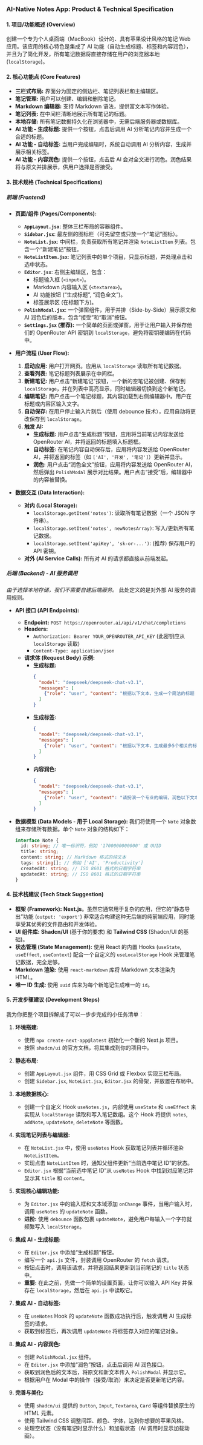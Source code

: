 

### **AI-Native Notes App: Product & Technical Specification**

#### **1. 项目/功能概述 (Overview)**

创建一个专为个人桌面端（MacBook）设计的、具有苹果设计风格的笔记 Web 应用。该应用的核心特色是集成了 AI 功能（自动生成标题、标签和内容润色），并且为了简化开发，所有笔记数据将直接存储在用户的浏览器本地 (`localStorage`)。

#### **2. 核心功能点 (Core Features)**

*   **三栏式布局:** 界面分为固定的侧边栏、笔记列表栏和主编辑区。
*   **笔记管理:** 用户可以创建、编辑和删除笔记。
*   **Markdown 编辑器:** 支持 Markdown 语法，提供富文本写作体验。
*   **笔记列表:** 在中间栏清晰地展示所有笔记的标题。
*   **本地存储:** 所有笔记数据持久化在浏览器中，无需后端服务器或数据库。
*   **AI 功能 - 生成标题:** 提供一个按钮，点击后调用 AI 分析笔记内容并生成一个合适的标题。
*   **AI 功能 - 自动标签:** 当用户完成编辑时，系统自动调用 AI 分析内容，生成并展示相关标签。
*   **AI 功能 - 内容润色:** 提供一个按钮，点击后 AI 会对全文进行润色。润色结果将与原文并排展示，供用户选择是否接受。

#### **3. 技术规格 (Technical Specifications)**

##### **前端 (Frontend)**

*   **页面/组件 (Pages/Components):**
    *   **`AppLayout.jsx`**: 整体三栏布局的容器组件。
    *   **`Sidebar.jsx`**: 最左侧的图标栏（可先留空或只放一个“笔记”图标）。
    *   **`NoteList.jsx`**: 中间栏，负责获取所有笔记并渲染 `NoteListItem` 列表。包含一个“新建笔记”按钮。
    *   **`NoteListItem.jsx`**: 笔记列表中的单个项目，只显示标题，并处理点击和选中状态。
    *   **`Editor.jsx`**: 右侧主编辑区，包含：
        *   标题输入框 (`<input>`)。
        *   Markdown 内容输入区 (`<textarea>`)。
        *   AI 功能按钮 (“生成标题”, “润色全文”)。
        *   标签展示区 (在标题下方)。
    *   **`PolishModal.jsx`**: 一个弹窗组件，用于并排（Side-by-Side）展示原文和 AI 润色后的版本，包含“接受”和“取消”按钮。
    *   **`Settings.jsx` (推荐):** 一个简单的页面或弹窗，用于让用户输入并保存他们的 OpenRouter API 密钥到 `localStorage`，避免将密钥硬编码在代码中。

*   **用户流程 (User Flow):**
    1.  **启动应用:** 用户打开网页。应用从 `localStorage` 读取所有笔记数据。
    2.  **查看列表:** 笔记标题列表展示在中间栏。
    3.  **新建笔记:** 用户点击“新建笔记”按钮，一个新的空笔记被创建、保存到 `localStorage`，并在列表中高亮显示，同时编辑器切换到这个新笔记。
    4.  **编辑笔记:** 用户点击一个笔记标题，其内容加载到右侧编辑器中。用户在标题或内容区输入文字。
    5.  **自动保存:** 在用户停止输入片刻后（使用 debounce 技术），应用自动将更改保存到 `localStorage`。
    6.  **触发 AI:**
        *   **生成标题:** 用户点击“生成标题”按钮，应用将当前笔记内容发送给 OpenRouter AI，并将返回的标题填入标题框。
        *   **自动标签:** 在笔记内容自动保存后，应用将内容发送给 OpenRouter AI，并将返回的标签（如 `['AI', '开发', '笔记']`）更新并显示。
        *   **润色:** 用户点击“润色全文”按钮，应用将内容发送给 OpenRouter AI，然后弹出 `PolishModal` 展示对比结果。用户点击“接受”后，编辑器中的内容被替换。

*   **数据交互 (Data Interaction):**
    *   **对内 (Local Storage):**
        *   `localStorage.getItem('notes')`: 读取所有笔记数据（一个 JSON 字符串）。
        *   `localStorage.setItem('notes', newNotesArray)`: 写入/更新所有笔记数据。
        *   `localStorage.setItem('apiKey', 'sk-or-...')`: (推荐) 保存用户的 API 密钥。
    *   **对外 (AI Service Calls):** 所有对 AI 的请求都直接从前端发起。

##### **后端 (Backend) - AI 服务调用**

*由于选择本地存储，我们不需要自建后端服务。* 此处定义的是对外部 AI 服务的调用规则。

*   **API 接口 (API Endpoints):**
    *   **Endpoint:** `POST https://openrouter.ai/api/v1/chat/completions`
    *   **Headers:**
        *   `Authorization: Bearer YOUR_OPENROUTER_API_KEY` (此密钥应从 `localStorage` 读取)
        *   `Content-Type: application/json`
    *   **请求体 (Request Body) 示例:**
        *   **生成标题:**
            ```json
            {
              "model": "deepseek/deepseek-chat-v3.1",
              "messages": [
                {"role": "user", "content": "根据以下文本，生成一个简洁的标题（10个词以内），只返回标题本身。文本：\n\n[这里是用户的笔记内容]"}
              ]
            }
            ```
        *   **生成标签:**
            ```json
            {
              "model": "deepseek/deepseek-chat-v3.1",
              "messages": [
                {"role": "user", "content": "根据以下文本，生成最多5个相关的标签。请以逗号分隔的格式返回，例如：技术,AI,编程。文本：\n\n[这里是用户的笔记内容]"}
              ]
            }
            ```
        *   **内容润色:**
            ```json
            {
              "model": "deepseek/deepseek-chat-v3.1",
              "messages": [
                {"role": "user", "content": "请扮演一个专业的编辑，润色以下文本，使其更清晰、流畅、专业，但保持原意。只返回润色后的文本。文本：\n\n[这里是用户的笔记内容]"}
              ]
            }
            ```

*   **数据模型 (Data Models - 用于 Local Storage):**
    我们将使用一个 `Note` 对象数组来存储所有数据。单个 `Note` 对象的结构如下：
    ```typescript
    interface Note {
      id: string; // 唯一标识符，例如 '1700000000000' 或 UUID
      title: string;
      content: string; // Markdown 格式的纯文本
      tags: string[]; // 例如 ['AI', 'Productivity']
      createdAt: string; // ISO 8601 格式的日期字符串
      updatedAt: string; // ISO 8601 格式的日期字符串
    }
    ```

#### **4. 技术栈建议 (Tech Stack Suggestion)**

*   **框架 (Framework):** **Next.js**。虽然它通常用于复杂的应用，但它的“静态导出”功能 (`output: 'export'`) 非常适合构建这种无后端的纯前端应用，同时能享受其优秀的文件路由和开发体验。
*   **UI 组件库:** **Shadcn/UI** (基于你的要求) 和 **Tailwind CSS** (Shadcn/UI 的基础)。
*   **状态管理 (State Management):** 使用 React 的内置 Hooks (`useState`, `useEffect`, `useContext`) 配合一个自定义的 `useLocalStorage` Hook 来管理笔记数据，完全足够。
*   **Markdown 渲染:** 使用 `react-markdown` 库将 Markdown 文本渲染为 HTML。
*   **唯一 ID 生成:** 使用 `uuid` 库来为每个新笔记生成唯一的 `id`。

#### **5. 开发步骤建议 (Development Steps)**

我为你把整个项目拆解成了可以一步步完成的小任务清单：

1.  **环境搭建:**
    *   使用 `npx create-next-app@latest` 初始化一个新的 Next.js 项目。
    *   按照 `shadcn/ui` 的官方文档，将其集成到你的项目中。

2.  **静态布局:**
    *   创建 `AppLayout.jsx` 组件，用 CSS Grid 或 Flexbox 实现三栏布局。
    *   创建 `Sidebar.jsx`, `NoteList.jsx`, `Editor.jsx` 的骨架，并放置在布局中。

3.  **本地数据核心:**
    *   创建一个自定义 Hook `useNotes.js`，内部使用 `useState` 和 `useEffect` 来实现从 `localStorage` 读取和写入笔记数组。这个 Hook 将提供 `notes`, `addNote`, `updateNote`, `deleteNote` 等函数。

4.  **实现笔记列表与编辑器:**
    *   在 `NoteList.jsx` 中，使用 `useNotes` Hook 获取笔记列表并循环渲染 `NoteListItem`。
    *   实现点击 `NoteListItem` 时，通知父组件更新“当前选中笔记 ID”的状态。
    *   `Editor.jsx` 根据“当前选中笔记 ID”从 `useNotes` Hook 中找到对应笔记并显示其 `title` 和 `content`。

5.  **实现核心编辑功能:**
    *   为 `Editor.jsx` 中的输入框和文本域添加 `onChange` 事件，当用户输入时，调用 `useNotes` 的 `updateNote` 函数。
    *   **进阶:** 使用 `debounce` 函数包裹 `updateNote`，避免用户每输入一个字符就频繁写入 `localStorage`。

6.  **集成 AI - 生成标题:**
    *   在 `Editor.jsx` 中添加“生成标题”按钮。
    *   编写一个 `api.js` 文件，封装调用 OpenRouter 的 `fetch` 请求。
    *   按钮点击时，调用该请求，并将返回结果更新到当前笔记的 `title` 状态中。
    *   **重要:** 在此之前，先做一个简单的设置页面，让你可以输入 API Key 并保存在 `localStorage`，然后在 `api.js` 中读取它。

7.  **集成 AI - 自动标签:**
    *   在 `useNotes` Hook 的 `updateNote` 函数成功执行后，触发调用 AI 生成标签的请求。
    *   获取到标签后，再次调用 `updateNote` 将标签存入对应的笔记对象。

8.  **集成 AI - 内容润色:**
    *   创建 `PolishModal.jsx` 组件。
    *   在 `Editor.jsx` 中添加“润色”按钮，点击后调用 AI 润色接口。
    *   获取到润色后的文本后，将原文和新文本传入 `PolishModal` 并显示它。
    *   根据用户在 Modal 中的操作（接受/取消）来决定是否更新笔记内容。

9.  **完善与美化:**
    *   使用 `shadcn/ui` 提供的 `Button`, `Input`, `Textarea`, `Card` 等组件替换原生的 HTML 元素。
    *   使用 Tailwind CSS 调整间距、颜色、字体，达到你想要的苹果风格。
    *   处理空状态（没有笔记时显示什么）和加载状态（AI 调用时显示加载动画）。